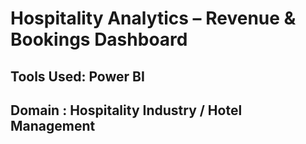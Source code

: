 # Hospitality Analytics – Revenue & Bookings Dashboard

## Tools Used: Power BI
## Domain : Hospitality Industry / Hotel Management
